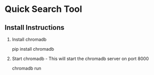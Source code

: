 # Quick Search Tool

## Install Instructions

1. Install chromadb

    pip install chromadb

2. Start chromadb - This will start the chromadb server on port 8000

    chromadb run
